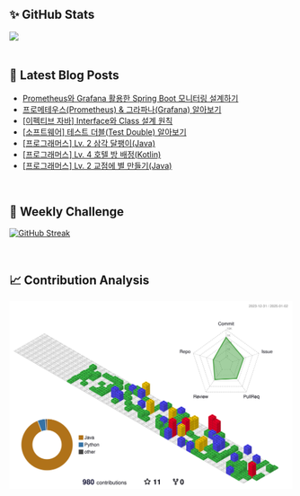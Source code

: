 ## ✨ GitHub Stats
<div>
	<img src="https://github-readme-stats.vercel.app/api?username=rowing0328&count_private=true"/>
</div>

<br/>

<!-- START_CUSTOM_SECTION -->
## 📕 Latest Blog Posts

- [Prometheus와 Grafana 활용한 Spring Boot 모니터링 설계하기](https://dev-rowing.tistory.com/19)
- [프로메테우스(Prometheus) &amp; 그라파나(Grafana) 알아보기](https://dev-rowing.tistory.com/17)
- [[이펙티브 자바] Interface와 Class 설계 원칙](https://dev-rowing.tistory.com/16)
- [[소프트웨어] 테스트 더블(Test Double) 알아보기](https://dev-rowing.tistory.com/15)
- [[프로그래머스] Lv. 2 삼각 달팽이(Java)](https://dev-rowing.tistory.com/14)
- [[프로그래머스] Lv. 4 호텔 방 배정(Kotlin)](https://dev-rowing.tistory.com/13)
- [[프로그래머스] Lv. 2 교점에 별 만들기(Java)](https://dev-rowing.tistory.com/12)

<!-- END_CUSTOM_SECTION -->

<br/>

## 🏃 Weekly Challenge
[![GitHub Streak](https://streak-stats.demolab.com?user=rowing0328&theme=dark&mode=weekly)](https://git.io/streak-stats)

<br/>

## 📈 Contribution Analysis
![gitblock version](profile-3d-contrib/profile-gitblock.svg)
